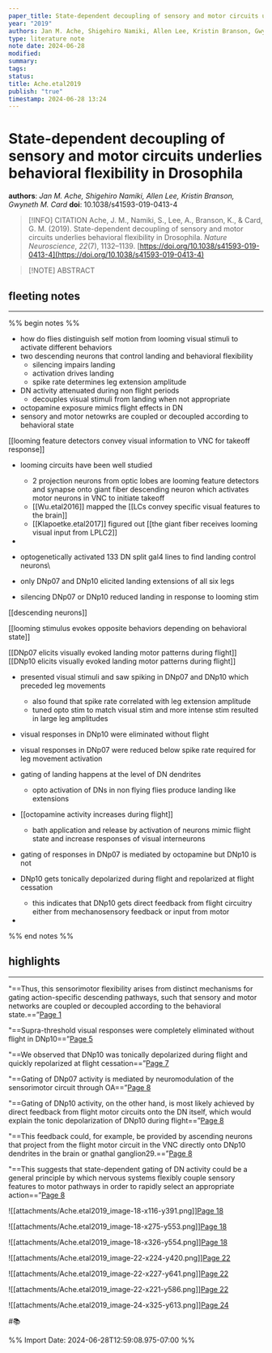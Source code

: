 ```yaml
---
paper_title: State-dependent decoupling of sensory and motor circuits underlies behavioral flexibility in Drosophila
year: "2019"
authors: Jan M. Ache, Shigehiro Namiki, Allen Lee, Kristin Branson, Gwyneth M. Card
type: literature note
note date: 2024-06-28
modified: 
summary: 
tags: 
status: 
title: Ache.etal2019
publish: "true"
timestamp: 2024-06-28 13:24
---
```

# State-dependent decoupling of sensory and motor circuits underlies behavioral flexibility in Drosophila
**authors**: *Jan M. Ache, Shigehiro Namiki, Allen Lee, Kristin Branson, Gwyneth M. Card*
**doi**: 10.1038/s41593-019-0413-4

> [!INFO] CITATION
> Ache, J. M., Namiki, S., Lee, A., Branson, K., & Card, G. M. (2019). State-dependent decoupling of sensory and motor circuits underlies behavioral flexibility in Drosophila. _Nature Neuroscience_, _22_(7), 1132–1139. [https://doi.org/10.1038/s41593-019-0413-4](https://doi.org/10.1038/s41593-019-0413-4)

> [!NOTE] ABSTRACT
> 
> 

## fleeting notes
---
%% begin notes %% 

- how do flies distinguish self motion from looming visual stimuli to activate different behaviors
- two descending neurons that control landing and behavioral flexibility
	- silencing impairs landing
	- activation drives landing
	- spike rate determines leg extension amplitude
- DN activity attenuated during non flight periods
	- decouples visual stimuli from landing when not appropriate
- octopamine exposure mimics flight effects in DN
- sensory and motor netowrks are coupled or decoupled according to behavioral state

[[looming feature detectors convey visual information to VNC for takeoff response]]
- looming circuits have been well studied
	- 2 projection neurons from optic lobes are looming feature detectors and synapse onto giant fiber descending neuron which activates motor neurons in VNC to initiate takeoff 
	- [[Wu.etal2016]] mapped the [[LCs convey specific visual features to the brain]]
	- [[Klapoetke.etal2017]] figured out [[the giant fiber receives looming visual input from LPLC2]]  
- 
- optogenetically activated 133 DN split gal4 lines to find landing control neurons\
- only DNp07 and DNp10 elicited landing extensions of all six legs

- silencing DNp07 or DNp10 reduced landing in response to looming stim

[[descending neurons]]

[[looming stimulus evokes opposite behaviors depending on behavioral state]]

[[DNp07 elicits visually evoked landing motor patterns during flight]]
[[DNp10 elicits visually evoked landing motor patterns during flight]]

- presented visual stimuli and saw spiking in DNp07 and DNp10 which preceded leg movements
	- also found that spike rate correlated with leg extension amplitude
	- tuned opto stim to match visual stim and more intense stim resulted in large leg amplitudes

- visual responses in DNp10 were eliminated without flight
- visual responses in DNp07 were reduced below spike rate required for leg movement activation

- gating of landing happens at the level of DN dendrites
	- opto activation of DNs in non flying flies produce landing like extensions

- [[octopamine activity increases during flight]]
	- bath application and release by activation of neurons mimic flight state and increase responses of visual interneurons
- gating of responses in DNp07 is mediated by octopamine but DNp10 is not 

- DNp10 gets tonically depolarized during flight and repolarized at flight cessation
	- this indicates that DNp10 gets direct feedback from flight circuitry either from mechanosensory feedback or input from motor
- 
%% end notes %% 
## highlights
---
"==Thus, this sensorimotor flexibility arises from distinct mechanisms for gating action-specific descending pathways, such that sensory and motor networks are coupled or decoupled according to the behavioral state.==”[Page 1](zotero://open-pdf/library/items/W2Z2HNQM?page=1&annotation=3BF738XR) 

 
"==Supra-threshold visual responses were completely eliminated without flight in DNp10==”[Page 5](zotero://open-pdf/library/items/W2Z2HNQM?page=5&annotation=93DBDXG3) 

 
"==We observed that DNp10 was tonically depolarized during flight and quickly repolarized at flight cessation==”[Page 7](zotero://open-pdf/library/items/W2Z2HNQM?page=7&annotation=FANU7D46) 

 
"==Gating of DNp07 activity is mediated by neuromodulation of the sensorimotor circuit through OA==”[Page 8](zotero://open-pdf/library/items/W2Z2HNQM?page=8&annotation=KANS6LEJ) 

 
"==Gating of DNp10 activity, on the other hand, is most likely achieved by direct feedback from flight motor circuits onto the DN itself, which would explain the tonic depolarization of DNp10 during flight==”[Page 8](zotero://open-pdf/library/items/W2Z2HNQM?page=8&annotation=LAVQPIEI) 

 
"==This feedback could, for example, be provided by ascending neurons that project from the flight motor circuit in the VNC directly onto DNp10 dendrites in the brain or gnathal ganglion29.==”[Page 8](zotero://open-pdf/library/items/W2Z2HNQM?page=8&annotation=E5G4GVCU) 

 
"==This suggests that state-dependent gating of DN activity could be a general principle by which nervous systems flexibly couple sensory features to motor pathways in order to rapidly select an appropriate action==”[Page 8](zotero://open-pdf/library/items/W2Z2HNQM?page=8&annotation=8NGFR6HT) 

 
![[attachments/Ache.etal2019_image-18-x116-y391.png]][Page 18](zotero://open-pdf/library/items/W2Z2HNQM?page=18&annotation=Q54YQ9UK) 

 
![[attachments/Ache.etal2019_image-18-x275-y553.png]][Page 18](zotero://open-pdf/library/items/W2Z2HNQM?page=18&annotation=7B65RESP) 

 
![[attachments/Ache.etal2019_image-18-x326-y554.png]][Page 18](zotero://open-pdf/library/items/W2Z2HNQM?page=18&annotation=ZAVECR6A) 

 
![[attachments/Ache.etal2019_image-22-x224-y420.png]][Page 22](zotero://open-pdf/library/items/W2Z2HNQM?page=22&annotation=VRP3MH3H) 

 
![[attachments/Ache.etal2019_image-22-x227-y641.png]][Page 22](zotero://open-pdf/library/items/W2Z2HNQM?page=22&annotation=EQEUIDQM) 

 
![[attachments/Ache.etal2019_image-22-x221-y586.png]][Page 22](zotero://open-pdf/library/items/W2Z2HNQM?page=22&annotation=TEF486R9) 

 
![[attachments/Ache.etal2019_image-24-x325-y613.png]][Page 24](zotero://open-pdf/library/items/W2Z2HNQM?page=24&annotation=254HCRB8) 

 
#📚 

%% Import Date: 2024-06-28T12:59:08.975-07:00 %%
